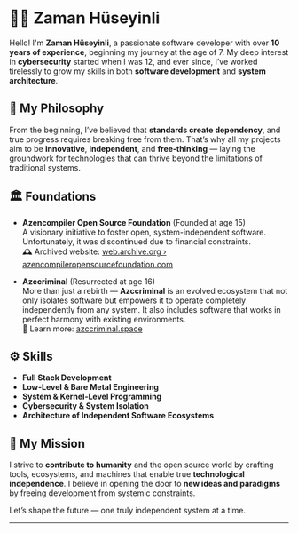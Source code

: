 # 👨‍💻 Zaman Hüseyinli

Hello! I'm **Zaman Hüseyinli**, a passionate software developer with over **10 years of experience**, beginning my journey at the age of 7. My deep interest in **cybersecurity** started when I was 12, and ever since, I’ve worked tirelessly to grow my skills in both **software development** and **system architecture**.

## 🧠 My Philosophy
From the beginning, I’ve believed that **standards create dependency**, and true progress requires breaking free from them. That’s why all my projects aim to be **innovative**, **independent**, and **free-thinking** — laying the groundwork for technologies that can thrive beyond the limitations of traditional systems.

## 🏛️ Foundations

- **Azencompiler Open Source Foundation** (Founded at age 15)  
  A visionary initiative to foster open, system-independent software. Unfortunately, it was discontinued due to financial constraints.  
  🕰️ Archived website: [web.archive.org › azencompileropensourcefoundation.com](https://web.archive.org/web/20241115130943/https://azencompileropensourcefoundation.com/)

- **Azccriminal** (Resurrected at age 16)  
  More than just a rebirth — **Azccriminal** is an evolved ecosystem that not only isolates software but empowers it to operate completely independently from any system. It also includes software that works in perfect harmony with existing environments.  
  🔗 Learn more: [azccriminal.space](https://azccriminal.space)

## ⚙️ Skills

- **Full Stack Development**
- **Low-Level & Bare Metal Engineering**
- **System & Kernel-Level Programming**
- **Cybersecurity & System Isolation**
- **Architecture of Independent Software Ecosystems**

## 🚀 My Mission

I strive to **contribute to humanity** and the open source world by crafting tools, ecosystems, and machines that enable true **technological independence**. I believe in opening the door to **new ideas and paradigms** by freeing development from systemic constraints.

Let’s shape the future — one truly independent system at a time.

---
